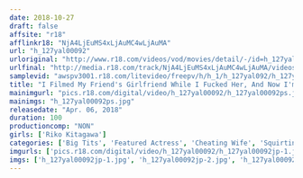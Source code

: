 ```yaml
---
date: 2018-10-27
draft: false
affsite: "r18"
afflinkr18: "NjA4LjEuMS4xLjAuMC4wLjAuMA"
url: "h_127yal00092"
urloriginal: "http://www.r18.com/videos/vod/movies/detail/-/id=h_127yal00092"
urlfinal: "http://media.r18.com/track/NjA4LjEuMS4xLjAuMC4wLjAuMA/videos/vod/movies/detail/-/id=h_127yal00092"
samplevid: "awspv3001.r18.com/litevideo/freepv/h/h_1/h_127yal092/h_127yal092_dmb_w.mp4"
title: "I Filmed My Friend's Girlfriend While I Fucked Her, And Now I'm Selling The Footage Riko Kitagawa"
mainimgurl: "pics.r18.com/digital/video/h_127yal00092/h_127yal00092ps.jpg"
mainimgs: "h_127yal00092ps.jpg"
releasedate: "Apr. 06, 2018"
duration: 100
productioncomp: "NON"
girls: ['Riko Kitagawa']
categories: ['Big Tits', 'Featured Actress', 'Cheating Wife', 'Squirting', 'Gonzo', 'Hi-Def']
imgurls: ['pics.r18.com/digital/video/h_127yal00092/h_127yal00092jp-1.jpg', 'pics.r18.com/digital/video/h_127yal00092/h_127yal00092jp-2.jpg', 'pics.r18.com/digital/video/h_127yal00092/h_127yal00092jp-3.jpg', 'pics.r18.com/digital/video/h_127yal00092/h_127yal00092jp-4.jpg', 'pics.r18.com/digital/video/h_127yal00092/h_127yal00092jp-5.jpg', 'pics.r18.com/digital/video/h_127yal00092/h_127yal00092jp-6.jpg', 'pics.r18.com/digital/video/h_127yal00092/h_127yal00092jp-7.jpg', 'pics.r18.com/digital/video/h_127yal00092/h_127yal00092jp-8.jpg', 'pics.r18.com/digital/video/h_127yal00092/h_127yal00092jp-9.jpg', 'pics.r18.com/digital/video/h_127yal00092/h_127yal00092jp-10.jpg', 'pics.r18.com/digital/video/h_127yal00092/h_127yal00092jp-11.jpg', 'pics.r18.com/digital/video/h_127yal00092/h_127yal00092jp-12.jpg', 'pics.r18.com/digital/video/h_127yal00092/h_127yal00092jp-13.jpg', 'pics.r18.com/digital/video/h_127yal00092/h_127yal00092jp-14.jpg', 'pics.r18.com/digital/video/h_127yal00092/h_127yal00092jp-15.jpg', 'pics.r18.com/digital/video/h_127yal00092/h_127yal00092jp-16.jpg', 'pics.r18.com/digital/video/h_127yal00092/h_127yal00092jp-17.jpg', 'pics.r18.com/digital/video/h_127yal00092/h_127yal00092jp-18.jpg', 'pics.r18.com/digital/video/h_127yal00092/h_127yal00092jp-19.jpg', 'pics.r18.com/digital/video/h_127yal00092/h_127yal00092jp-20.jpg']
imgs: ['h_127yal00092jp-1.jpg', 'h_127yal00092jp-2.jpg', 'h_127yal00092jp-3.jpg', 'h_127yal00092jp-4.jpg', 'h_127yal00092jp-5.jpg', 'h_127yal00092jp-6.jpg', 'h_127yal00092jp-7.jpg', 'h_127yal00092jp-8.jpg', 'h_127yal00092jp-9.jpg', 'h_127yal00092jp-10.jpg', 'h_127yal00092jp-11.jpg', 'h_127yal00092jp-12.jpg', 'h_127yal00092jp-13.jpg', 'h_127yal00092jp-14.jpg', 'h_127yal00092jp-15.jpg', 'h_127yal00092jp-16.jpg', 'h_127yal00092jp-17.jpg', 'h_127yal00092jp-18.jpg', 'h_127yal00092jp-19.jpg', 'h_127yal00092jp-20.jpg']
---
```

